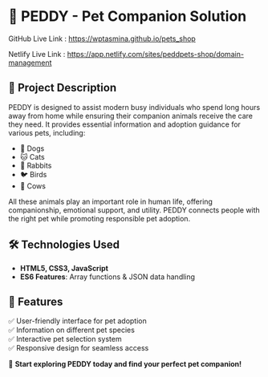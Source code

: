 

# 🐾 PEDDY - Pet Companion Solution  

GitHub Live Link :  https://wptasmina.github.io/pets_shop  

Netlify Live Link : https://app.netlify.com/sites/peddpets-shop/domain-management 

## 📌 Project Description  
PEDDY is designed to assist modern busy individuals who spend long hours away from home while ensuring their companion animals receive the care they need. It provides essential information and adoption guidance for various pets, including:  

- 🐶 Dogs  
- 🐱 Cats  
- 🐰 Rabbits  
- 🐦 Birds  
- 🐄 Cows  

All these animals play an important role in human life, offering companionship, emotional support, and utility. PEDDY connects people with the right pet while promoting responsible pet adoption.  

## 🛠 Technologies Used  
- **HTML5, CSS3, JavaScript**  
- **ES6 Features**: Array functions & JSON data handling  

## 🎯 Features  
✅ User-friendly interface for pet adoption  
✅ Information on different pet species  
✅ Interactive pet selection system  
✅ Responsive design for seamless access  

🚀 **Start exploring PEDDY today and find your perfect pet companion!**  
